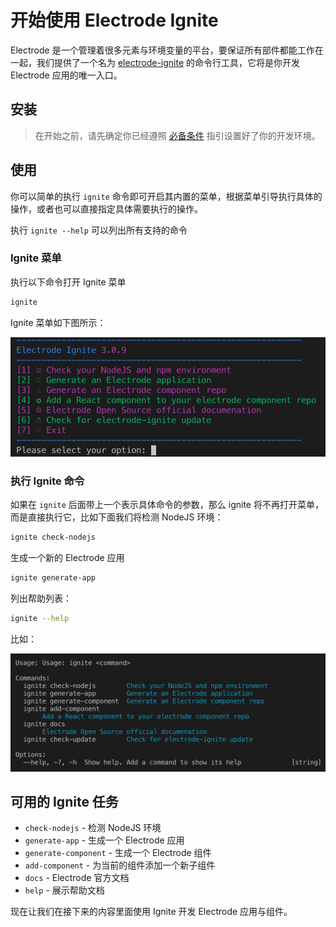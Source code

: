 # 开始使用 Electrode Ignite

Electrode 是一个管理着很多元素与环境变量的平台，要保证所有部件都能工作在一起，我们提供了一个名为 [electrode-ignite] 的命令行工具，它将是你开发 Electrode 应用的唯一入口。

## 安装

> 在开始之前，请先确定你已经遵照 [必备条件](../overview/requirements.md) 指引设置好了你的开发环境。

## 使用

你可以简单的执行 `ignite` 命令即可开启其内置的菜单，根据菜单引导执行具体的操作，或者也可以直接指定具体需要执行的操作。

执行 `ignite --help` 可以列出所有支持的命令

### Ignite 菜单

执行以下命令打开 Ignite 菜单

```bash
ignite
```

Ignite 菜单如下图所示：

![Electrode Ignite Menu](../graphics/ignite-menu.png)

### 执行 Ignite 命令

如果在 `ignite` 后面带上一个表示具体命令的参数，那么 ignite 将不再打开菜单，而是直接执行它，比如下面我们将检测 NodeJS 环境：

```bash
ignite check-nodejs
```

生成一个新的 Electrode 应用

```bash
ignite generate-app
```

列出帮助列表：

```bash
ignite --help
```

比如：

![Electrode Ignite Help](../graphics/ignite-help.png)

## 可用的 Ignite 任务

- `check-nodejs` - 检测 NodeJS 环境
- `generate-app` - 生成一个 Electrode 应用
- `generate-component` - 生成一个 Electrode 组件
- `add-component` - 为当前的组件添加一个新子组件
- `docs` - Electrode 官方文档
- `help` - 展示帮助文档

现在让我们在接下来的内容里面使用 Ignite 开发 Electrode 应用与组件。

[electrode-ignite]: https://www.npmjs.com/package/electrode-ignite
